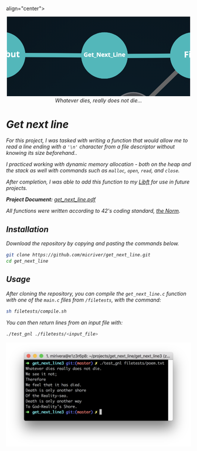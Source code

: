 <p> align="center">
  <div align="center">
   <img src="assets/gnl_graph_2.png" width="500px"</img><br>
    <em><i>Whatever dies, really does not die...</i><em>
  </div>
</p>

# Get next line

For this project, I was tasked with writing a function that would allow me to read a line ending with a ```'\n'``` character from a file descriptor without knowing its size beforehand.. 

I practiced working with dynamic memory allocation - both on the heap and the stack as well with commands such as ```malloc```, ```open```, ```read```, and ```close```.

After completion, I was able to add this function to my [Libft](https://github.com/micriver/Libft.git) for use in future projects.

**Project Document:**
[get_next_line.pdf](https://github.com/micriver/get_next_line/blob/master/docs/get_next_line.en.pdf)

All functions were written according to 42's coding standard,
[the Norm](https://github.com/micriver/docs/norme.en%20.pdf).


## Installation

Download the repository by copying and pasting the commands below.

```bash
git clone https://github.com/micriver/get_next_line.git
cd get_next_line
```

## Usage

After cloning the repository, you can compile the ```get_next_line.c``` function with one of the ```main.c``` files from ```/filetests```, with the command:

```bash
sh filetests/compile.sh
```
You can then return lines from an input file with:

```bash
./test_gnl ./filetests/<input_file>
```

![Poem.txt output](https://github.com/micriver/get_next_line/blob/master/assets/test_gnl_run_command.png)
